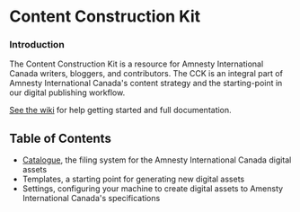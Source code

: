 Content Construction Kit
==========

### Introduction

The Content Construction Kit is a resource for Amnesty International Canada writers, bloggers, and contributors. The CCK is an integral part of Amnesty International Canada's content strategy and the starting-point in our digital publishing workflow.

[See the wiki](https://github.com/AmnestyInternational/ContentKit/wiki) for help getting started and full documentation.

## Table of Contents
- [Catalogue](https://github.com/AmnestyInternational/ContentKit/blob/master/catalogue.md), the filing system for the Amnesty International Canada digital assets
- Templates, a starting point for generating new digital assets
- Settings, configuring your machine to create digital assets to Amensty International Canada's specifications
